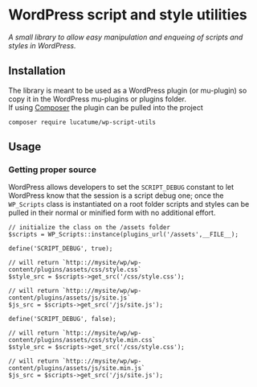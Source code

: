 # WordPress script and style utilities

*A small library to allow easy manipulation and enqueing of scripts and styles in WordPress.*

## Installation
The library is meant to be used as a WordPress plugin (or mu-plugin) so copy it in the WordPress mu-plugins or plugins folder.  
If using [Composer](https://getcomposer.org/) the plugin can be pulled into the project

	composer require lucatume/wp-script-utils
	
## Usage

### Getting proper source
WordPress allows developers to set the `SCRIPT_DEBUG` constant to let WordPress know that the session is a script debug one; once the `WP_Scripts` class is instantiated on a root folder scripts and styles can be pulled in their normal or minified form with no additional effort.
	
	// initialize the class on the /assets folder
	$scripts = WP_Scripts::instance(plugins_url('/assets',__FILE__);
	
	define('SCRIPT_DEBUG', true);
	
	// will return `http:://mysite/wp/wp-content/plugins/assets/css/style.css`
	$style_src = $scripts->get_src('/css/style.css');
	
	// will return `http:://mysite/wp/wp-content/plugins/assets/js/site.js`
	$js_src = $scripts->get_src('/js/site.js');
	
	define('SCRIPT_DEBUG', false);
	
	// will return `http:://mysite/wp/wp-content/plugins/assets/css/style.min.css`
	$style_src = $scripts->get_src('/css/style.css');
	
	// will return `http:://mysite/wp/wp-content/plugins/assets/js/site.min.js`
	$js_src = $scripts->get_src('/js/site.js');
	
